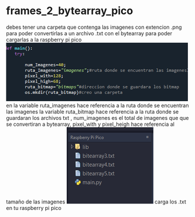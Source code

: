 # frames_2_bytearray_pico
debes tener una carpeta que contenga las imagenes con extencion .png para poder convertirlas a un archivo .txt con el bytearray para poder cargarlas a la raspberry pi pico
![Screenshot](img_ruta.png)
en la variable ruta_imagenes  hace referencia a la ruta donde se encuentran las imagenes la variable ruta_bitmap hace referencia a la ruta donde se guardaran los archivos txt ,
num_imagenes es el total de imagenes que  que se convertiran a bytearray, pixel_with y pixel_heigh hace referencia al tamaño de las imagenes 
![Screenshot](pico.png) carga los .txt en tu raspberry pi pico 
